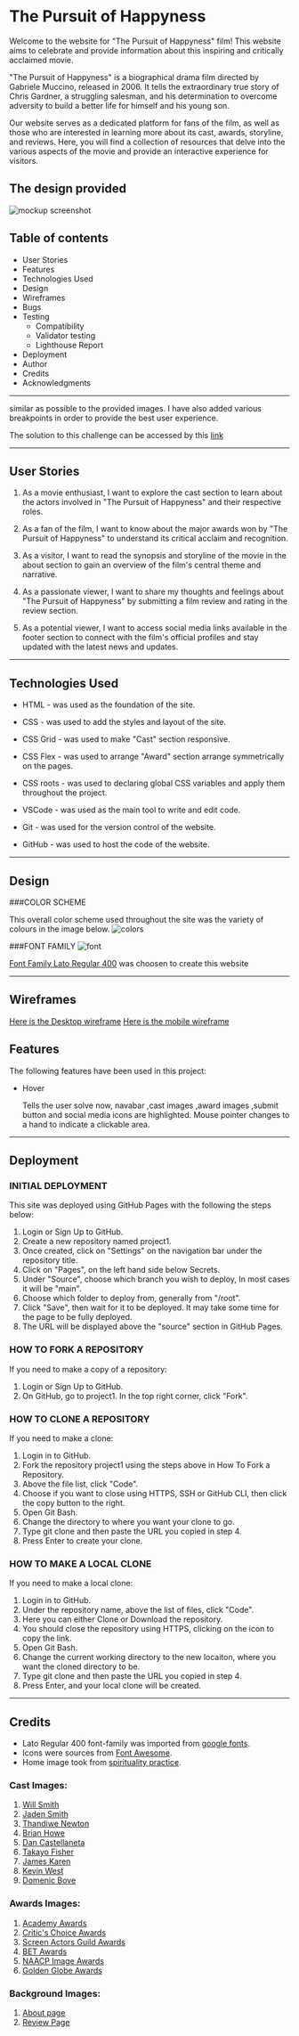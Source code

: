 # The Pursuit of Happyness
Welcome to the  website for "The Pursuit of Happyness" film! This website aims to celebrate and provide information about this inspiring and critically acclaimed movie.

"The Pursuit of Happyness" is a biographical drama film directed by Gabriele Muccino, released in 2006. It tells the extraordinary true story of Chris Gardner, a struggling salesman, and his determination to overcome adversity to build a better life for himself and his young son.

Our website serves as a dedicated platform for fans of the film, as well as those who are interested in learning more about its cast, awards, storyline, and reviews. Here, you will find a collection of resources that delve into the various aspects of the movie and provide an interactive experience for visitors.
## The design provided

![mockup screenshot](assets/images/readfile/screenshot.png)

## Table of contents

- User Stories
- Features
- Technologies Used
- Design
- Wireframes
- Bugs
- Testing
  - Compatibility
  - Validator testing
  - Lighthouse Report
- Deployment
- Author
- Credits
- Acknowledgments
--------------------
similar as possible to the provided images.
I have also added various breakpoints in order to provide the best user experience.

The solution to this challenge can be accessed by this [link](https://jibinjjohny.github.io/projrct_1/)

--------------------

## User Stories

1. As a movie enthusiast, I want to explore the cast section to learn about the actors involved in "The Pursuit of Happyness" and their respective roles.

2. As a fan of the film, I want to know about the major awards won by "The Pursuit of Happyness" to understand its critical acclaim and recognition.

3. As a visitor, I want to read the synopsis and storyline of the movie in the about section to gain an overview of the film's central theme and narrative.

4. As a passionate viewer, I want to share my thoughts and feelings about "The Pursuit of Happyness" by submitting a film review and rating in the review section.

5. As a potential viewer, I want to access social media links available in the footer section to connect with the film's official profiles and stay updated with the latest news and updates.


------------------------

## Technologies Used
- HTML - was used as the foundation of the site.
- CSS - was used to add the styles and layout of the site.

- CSS Grid - was used to make "Cast" section responsive.
- CSS Flex - was used to arrange "Award" section arrange symmetrically on the pages.
- CSS roots - was used to declaring global CSS variables and apply them throughout the project.
- VSCode - was used as the main tool to write and edit code.
- Git - was used for the version control of the website.
- GitHub - was used to host the code of the website.
-----------------------------
## Design

###COLOR SCHEME

This overall color scheme used throughout the site was the variety of colours in the image below.
![colors](assets/images/readfile/colors.png)

###FONT FAMILY
![font](assets/images/readfile/font.png)

[Font Family Lato Regular 400](https://fonts.google.com/specimen/Lato?preview.text=the%20pursuit%20of%20happyness&preview.text_type=custom&query=Lato) was choosen to create this website 


---------------------------

## Wireframes
[Here is the Desktop wireframe](https://github.com/JIBINJJOHNY/projrct_1/blob/main/assets/images/readfile/desktop.jpg)
[Here is the mobile wireframe](https://github.com/JIBINJJOHNY/projrct_1/blob/main/assets/images/readfile/mobile.jpg)

## Features
The following features have been used in this project:

- Hover

    Tells the user solve now,  navabar ,cast images ,award images ,submit button and social media icons are highlighted.
    Mouse pointer changes to a hand to indicate a clickable area.

----------------------------
## Deployment

### INITIAL DEPLOYMENT
This site was deployed using GitHub Pages with the following the steps below:
1. Login or Sign Up to GitHub.
2. Create a new repository named project1.
3. Once created, click on "Settings" on the navigation bar under the repository title.
4. Click on "Pages", on the left hand side below Secrets.
5. Under "Source", choose which branch you wish to deploy, In most cases it will be "main".
6. Choose which folder to deploy from, generally from "/root".
7. Click "Save", then wait for it to be deployed. It may take some time for the page to be fully deployed.
8. The URL will be displayed above the "source" section in GitHub Pages.

### HOW TO FORK A REPOSITORY
If you need to make a copy of a repository:

1. Login or Sign Up to GitHub.
2. On GitHub, go to project1.
In the top right corner, click "Fork".

### HOW TO CLONE A REPOSITORY
If you need to make a clone:

1. Login in to GitHub.
2. Fork the repository project1 using the steps above in How To Fork a Repository.
3. Above the file list, click "Code".
4. Choose if you want to close using HTTPS, SSH or  GitHub CLI, then click the copy button to the right.
5. Open Git Bash.
6. Change the directory to where you want your clone to go.
7. Type git clone and then paste the URL you copied in step 4.
8. Press Enter to create your clone.

### HOW TO MAKE A LOCAL CLONE
If you need to make a local clone:

1. Login in to GitHub.
2. Under the repository name, above the list of files, click "Code".
3. Here you can either Clone or Download the repository.
4. You should close the repository using HTTPS, clicking on the icon to copy the link.
5. Open Git Bash.
6. Change the current working directory to the new locaiton, where you want the cloned directory to be.
7. Type git clone and then paste the URL you copied in step 4.
8. Press Enter, and your local clone will be created.

------------
## Credits

- Lato Regular 400 font-family was imported from [google fonts](https://fonts.google.com/specimen/Lato?preview.text=the%20pursuit%20of%20happyness&preview.text_type=custom&query=Lato).
- Icons were sources from [Font Awesome](https://fontawesome.com/search).
- Home image took from [spirituality practice](https://www.spiritualityandpractice.com/films/reviews/view/16385/the-pursuit-of-happyness).

### Cast Images:
1. [Will Smith](https://www.filmstarts.de/personen/19358.html)
2. [Jaden Smith](https://www.rottentomatoes.com/celebrity/jaden-smith)
3. [Thandiwe Newton](https://www.rottentomatoes.com/celebrity/thandiwe_newton)
4. [Brian Howe](https://www.rottentomatoes.com/celebrity/brian_howe)
5. [Dan Castellaneta](https://aladdin.fandom.com/wiki/Dan_Castellaneta)
6. [Takayo Fisher](https://megogo.net/ru/name/1455591-takayo-fisher.html)
7. [James Karen](https://www.microsoft.com/en-au/store/movies-and-tv)
8. [Kevin West](https://www.imdb.com/name/nm0922182/)
9. [Domenic Bove](https://www.imdb.com/name/nm2044962/)

### Awards Images:

1. [Academy Awards](https://en.wikipedia.org/wiki/Academy_Awards)
2. [Critic's Choice Awards](https://www.criticschoice.com/artwork/)
3. [Screen Actors Guild Awards](https://en.wikipedia.org/wiki/Screen_Actors_Guild_Awards)
4. [BET Awards](https://societyawards.com/gallery/bet-awards-trophy)
5. [NAACP Image Awards](https://societyawards.com/gallery/naacp-image-award)
6. [Golden Globe Awards](https://www.pinterest.com/pin/587930926348902877/)


### Background Images:
1. [About page](https://www.netflix.com/title/70044605)
2. [Review Page](https://www.wallpaperflare.com/the-pursuit-of-happyness-movies-wallpaper-titjo)